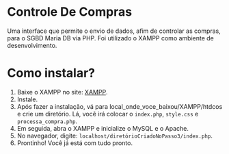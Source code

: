 # Controle De Compras
Uma interface que permite o envio de dados, afim de controlar as compras, para o SGBD Maria DB via PHP. Foi utilizado o XAMPP como ambiente de desenvolvimento.
# Como instalar?
1. Baixe o XAMPP no site: [XAMPP](https://www.apachefriends.org/pt_br/download.html).  
2. Instale.  
3. Após fazer a instalação, vá para local_onde_voce_baixou/XAMPP/htdcos e crie um diretório. Lá, você irá colocar o `index.php`, `style.css` e `processa_compra.php`.  
4. Em seguida, abra o XAMPP e inicialize o MySQL e o Apache.  
5. No navegador, digite: `localhost/diretórioCriadoNoPasso3/index.php`.  
6. Prontinho! Você já está com tudo pronto.
